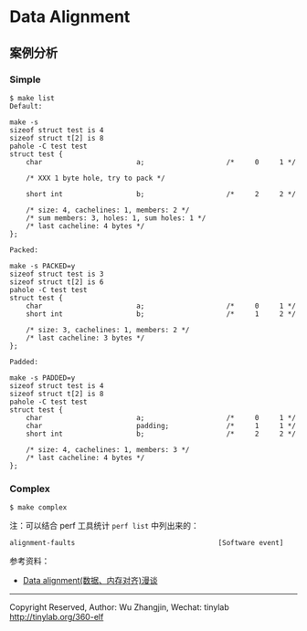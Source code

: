 
# Data Alignment

## 案例分析

### Simple

    $ make list
    Default:

    make -s
    sizeof struct test is 4
    sizeof struct t[2] is 8
    pahole -C test test
    struct test {
    	char                       a;                    /*     0     1 */

    	/* XXX 1 byte hole, try to pack */

    	short int                  b;                    /*     2     2 */

    	/* size: 4, cachelines: 1, members: 2 */
    	/* sum members: 3, holes: 1, sum holes: 1 */
    	/* last cacheline: 4 bytes */
    };

    Packed:

    make -s PACKED=y
    sizeof struct test is 3
    sizeof struct t[2] is 6
    pahole -C test test
    struct test {
    	char                       a;                    /*     0     1 */
    	short int                  b;                    /*     1     2 */

    	/* size: 3, cachelines: 1, members: 2 */
    	/* last cacheline: 3 bytes */
    };

    Padded:

    make -s PADDED=y
    sizeof struct test is 4
    sizeof struct t[2] is 8
    pahole -C test test
    struct test {
    	char                       a;                    /*     0     1 */
    	char                       padding;              /*     1     1 */
    	short int                  b;                    /*     2     2 */

    	/* size: 4, cachelines: 1, members: 3 */
    	/* last cacheline: 4 bytes */
    };

### Complex

    $ make complex

注：可以结合 perf 工具统计 `perf list` 中列出来的：

    alignment-faults                                   [Software event]

参考资料：

* [Data alignment(数据、内存对齐)漫谈](https://blog.csdn.net/maxlovezyy/article/details/70231804)


---
Copyright Reserved, Author: Wu Zhangjin, Wechat: tinylab
<http://tinylab.org/360-elf>
